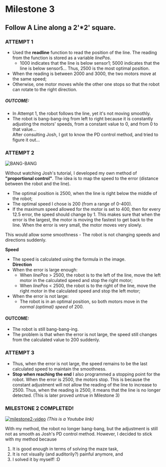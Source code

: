 
# Milestone 3
## Follow A Line along a 2'*2' square.

### ATTEMPT 1
- Used the **readline** function to read the position of the line. The reading from the function is stored as a variable *linePos*.
  - 1000 indicates that the line is below sensor1; 5000 indicates that the line is below sensor5... Thus, 2500 is the most optimal position.
- When the reading is between 2000 and 3000, the two motors move at the same speed;
- Otherwise, one motor moves while the other one stops so that the robot can rotate to the right direction.

##### OUTCOME: 
- In Attempt 1, the robot follows the line, yet it's not moving smoothly.   
- The robot is bang-bang-ing from left to right because it is constantly adjusting the motors' speeds, from a constant value to 0, and from 0 to that value...  
After consulting Josh, I got to know the PD control method, and tried to figure it out...

### ATTEMPT 2

![BANG-BANG](BANG-BANG.jpg)

Without watching Josh's tutorial, I developed my own method of **"proportional control"**. The idea is to map the speed to the error (distance between the robot and the line).
- The optimal position is 2500, when the line is right below the middle of the robot;  
- The optimal speed I chose is 200 (from a range of 0-400).  
- If the maximum speed allowed for the motor is set to 400, then for every 12.5 error, the speed should change by 1. This makes sure that when the error is the largest, the motor is moving the fastest to get back to the line. When the error is very small, the motor moves very slowly.   

This would allow some smoothness - The robot is not changing speeds and directions suddenly.

**Speed**
- The speed is calculated using the formula in the image.  
**Direction**   
- When the error is large enough:
  - When *linePos* > 2500, the robot is to the left of the line, move the left motor in the calculated speed and stop the right motor;
  - When *linePos* < 2500, the robot is to the right of the line, move the right motor in the calculated speed and stop the left motor;   
- When the error is not large:
  - The robot is in an optimal position, so both motors move in the *normal (optimal) speed* of 200.

#### OUTCOME: 
- The robot is still bang-bang-ing.
- The problem is that when the error is not large, the speed still changes from the calculated value to 200 suddenly.


### ATTEMPT 3
- Thus, when the error is not large, the speed remains to be the last calculated speed to maintain the smoothness.
- **Stop when reaching the end**
  I also programmed a stopping point for the robot. When the error is 2500, the motors stop. This is because the constant adjustment will not allow the reading of the line to increase to 2500. Thus, when the reading is 2500, it means that the line is no longer detected.
  (This is later proved untrue in Milestone 3)

### MILESTONE 2 COMPLETED!   
[![milestone2-video](http://img.youtube.com/vi/b3Bkt6sIzog/0.jpg)](https://www.youtube.com/watch?v=b3Bkt6sIzog)
*(This is a Youtube link)*  

With my method, the robot no longer bang-bang, but the adjustment is still not as smooth as Josh's PD control method. However, I decided to stick with my method because 
1) It is good enough in terms of solving the maze task, 
2) It is not visually (and auditorily?) painful anymore, and 
3) I solved it by myself! :D

